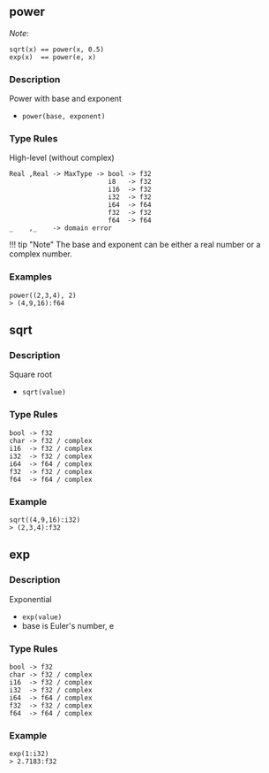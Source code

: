 ## power

*Note*:

```no-highlight
sqrt(x) == power(x, 0.5)
exp(x)  == power(e, x)
```

### Description

Power with base and exponent

- `power(base, exponent)`

### Type Rules

High-level (without complex)

```no-highlight
Real ,Real -> MaxType -> bool -> f32
                         i8   -> f32
                         i16  -> f32
                         i32  -> f32
                         i64  -> f64
                         f32  -> f32
                         f64  -> f64
_    ,_    -> domain error
```

!!! tip "Note"
    The base and exponent can be either a real number or a complex number.

### Examples

```no-highlight
power((2,3,4), 2)
> (4,9,16):f64
```

## sqrt

### Description

Square root

- `sqrt(value)`


### Type Rules

```no-highlight
bool -> f32
char -> f32 / complex
i16  -> f32 / complex
i32  -> f32 / complex
i64  -> f64 / complex
f32  -> f32 / complex
f64  -> f64 / complex
```


### Example

```no-highlight
sqrt((4,9,16):i32)
> (2,3,4):f32
```


## exp

### Description

Exponential

- `exp(value)`
- base is Euler's number, e


### Type Rules

```no-highlight
bool -> f32
char -> f32 / complex
i16  -> f32 / complex
i32  -> f32 / complex
i64  -> f64 / complex
f32  -> f32 / complex
f64  -> f64 / complex
```


### Example

```no-highlight
exp(1:i32)
> 2.7183:f32
```

